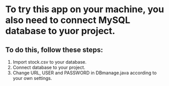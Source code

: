 # To try this app on your machine, you also need to connect MySQL database to yuor project.
## To do this, follow these steps:
1. Import stock.csv to your database.
2. Connect database to your project.
3. Change URL, USER and PASSWORD in DBmanage.java according to your own settings.
